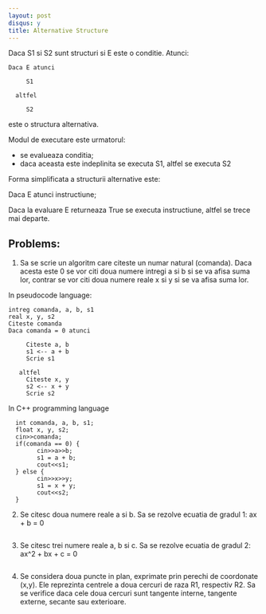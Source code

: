 ```yaml
---
layout: post
disqus: y
title: Alternative Structure
---
```

Daca S1 si S2 sunt structuri si E este o conditie. Atunci:
```
Daca E atunci

     S1

  altfel

     S2
```

este o structura alternativa.

Modul de executare este urmatorul:

- se evalueaza conditia;
- daca aceasta este indeplinita se executa S1, altfel se executa S2

Forma simplificata a structurii alternative este:

Daca E atunci
     instructiune;

Daca la evaluare E returneaza True se executa instructiune, altfel se trece mai departe.

## Problems:

1) Sa se scrie un algoritm care citeste un numar natural (comanda). Daca acesta este 0 se vor citi doua numere intregi a si b
si se va afisa suma lor, contrar se vor citi doua numere reale x si y si se va afisa suma lor.

In pseudocode language:
```
intreg comanda, a, b, s1
real x, y, s2
Citeste comanda
Daca comanda = 0 atunci

     Citeste a, b
     s1 <-- a + b
     Scrie s1

   altfel
     Citeste x, y
     s2 <-- x + y
     Scrie s2
```

In C++ programming language

```
  int comanda, a, b, s1;
  float x, y, s2;
  cin>>comanda;
  if(comanda == 0) {
        cin>>a>>b;
        s1 = a + b;
        cout<<s1;
  } else {
        cin>>x>>y;
        s1 = x + y;
        cout<<s2;
  }
```
2) Se citesc doua numere reale a si b. Sa se rezolve ecuatia de gradul 1: ax + b = 0
```python
```


3) Se citesc trei numere reale a, b si c. Sa se rezolve ecuatia de gradul 2: ax^2 + bx + c = 0
```python
```


4) Se considera doua puncte in plan, exprimate prin perechi de coordonate (x,y). Ele reprezinta centrele a doua cercuri de raza R1, respectiv R2. Sa se verifice daca cele doua cercuri sunt tangente interne, tangente externe, secante sau exterioare.

```python
```
